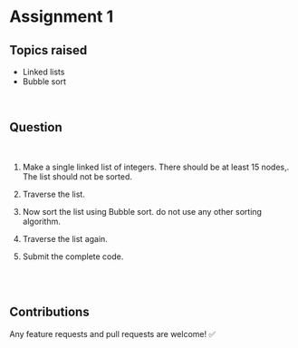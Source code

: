 # Assignment 1

## Topics raised

- Linked lists
- Bubble sort

<br>

## Question

<br>


1. Make a single linked list of integers.  There should be at least 15 nodes,. The list should not be sorted.

2. Traverse the list.

3. Now sort the list using Bubble sort.  do not use any other sorting algorithm.

4. Traverse the list again.

5. Submit the complete code.

<br>


<br>

## Contributions

Any feature requests and pull requests are welcome!  :white_check_mark:

